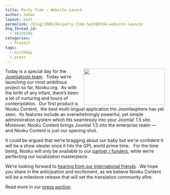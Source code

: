 ```yaml
---
title: Party Time — Website Launch
author: Johan
layout: post
permalink: /blog/2008/04/party-time-%e2%80%94-website-launch/
dsq_thread_id:
  - 86325342
categories:
  - Project
tags:
  - birthday
  - press
---
```

<img style="margin-left: 10px;" src="http://farm6.static.flickr.com/5225/5669254074_51c2aa3d3b_o.jpg" alt="" width="256" height="115" align="right" />Today is a special day for the <a href="http://www.joomlatools.eu" target="_blank">Joomlatools team</a>.  Today we&#8217;re launching our most ambitious project so far, Nooku.org.  As with the birth of any infant, there&#8217;s been a lot of nurturing and hours of contemplation.  Our first product is Nooku Content,  the best multi-lingual application the Joomlasphere has yet seen.  Its features include an overwhelmingly powerful, yet simple administration system which fits seamlessly into your Joomla! 1.5 site.  Moreover, Nooku Content brings Joomla! 1.5 into the enterprise realm — and Nooku Content is just our opening shot.

<!--more-->

  
It could be argued that we&#8217;re bragging about our baby but we&#8217;re confident it will be a show stealer once it hits the GPL world prime time.   For the time being, Nooku will only be available to our [partner / funders][1], while we&#8217;re perfecting our localization masterpiece.

We&#8217;re looking forward to [hearing from our international friends][2].  We hope you share in the anticipation and excitement, as we believe Nooku Content will be a milestone release that will set the translation community afire.

Read more in our [press section][3].

 [1]: index.php?option=com_content&view=article&id=45&Itemid=54
 [2]: index.php?option=com_contact&view=contact&id=1&Itemid=53
 [3]: index.php?option=com_content&view=category&layout=blog&id=36&Itemid=62